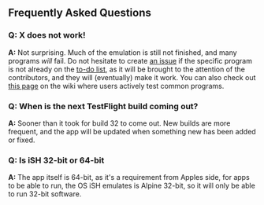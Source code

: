 ## Frequently Asked Questions

### Q: X does not work!
**A:** Not surprising. Much of the emulation is still not finished, and many programs *will* fail. Do not hesitate to create [an issue](https://github.com/tbodt/ish/issues/new) if the specific program is not already on the [to-do list](https://github.com/tbodt/ish/projects/7), as it will be brought to the attention of the contributors, and they will (eventually) make it work. You can also check out [this page](https://github.com/tbodt/ish/wiki/What-works%3F) on the wiki where users actively test common programs.

### Q: When is the next TestFlight build coming out?
**A:** Sooner than it took for build 32 to come out. New builds are more frequent, and the app will be updated when something new has been added or fixed.

### Q: Is iSH 32-bit or 64-bit
**A:** The app itself is 64-bit, as it's a requirement from Apples side, for apps to be able to run, the OS iSH emulates is Alpine 32-bit, so it will only be able to run 32-bit software.